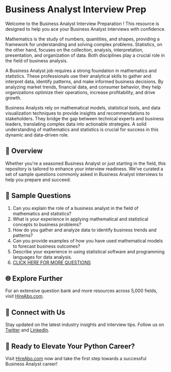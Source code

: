 # Business Analyst Interview Prep

Welcome to the Business Analyst Interview Preparation ! This resource is designed to help you ace your Business Analyst interviews with confidence.

Mathematics is the study of numbers, quantities, and shapes, providing a framework for understanding and solving complex problems. Statistics, on the other hand, focuses on the collection, analysis, interpretation, presentation, and organization of data. Both disciplines play a crucial role in the field of business analysis.

A Business Analyst job requires a strong foundation in mathematics and statistics. These professionals use their analytical skills to gather and interpret data, identify patterns, and make informed business decisions. By analyzing market trends, financial data, and consumer behavior, they help organizations optimize their operations, increase profitability, and drive growth.

Business Analysts rely on mathematical models, statistical tools, and data visualization techniques to provide insights and recommendations to stakeholders. They bridge the gap between technical experts and business leaders, translating complex data into actionable strategies. A solid understanding of mathematics and statistics is crucial for success in this dynamic and data-driven role.

## 🚀 Overview

Whether you're a seasoned Business Analyst or just starting in the field, this repository is tailored to enhance your interview readiness. We've curated a set of sample questions commonly asked in Business Analyst interviews to help you prepare and succeed.

## 📝 Sample Questions

1. Can you explain the role of a business analyst in the field of mathematics and statistics?
2. What is your experience in applying mathematical and statistical concepts to business problems?
3. How do you gather and analyze data to identify business trends and patterns?
4. Can you provide examples of how you have used mathematical models to forecast business outcomes?
5. Describe your experience in using statistical software and programming languages for data analysis.
6. [CLICK HERE FOR MORE QUESTIONS](https://hireabo.com/job/19_0_47/Business%20Analyst)

## 🌐 Explore Further

For an extensive question bank and more resources across 5,000 fields, visit [HireAbo.com](https://www.hireabo.com).

## 📱 Connect with Us

Stay updated on the latest industry insights and interview tips. Follow us on [Twitter](https://twitter.com/hireabo) and [LinkedIn](https://www.linkedin.com/in/hire-abo-3609972a8/).

## 🚀 Ready to Elevate Your Python Career?

Visit [HireAbo.com](https://www.hireabo.com) now and take the first step towards a successful Business Analyst career!